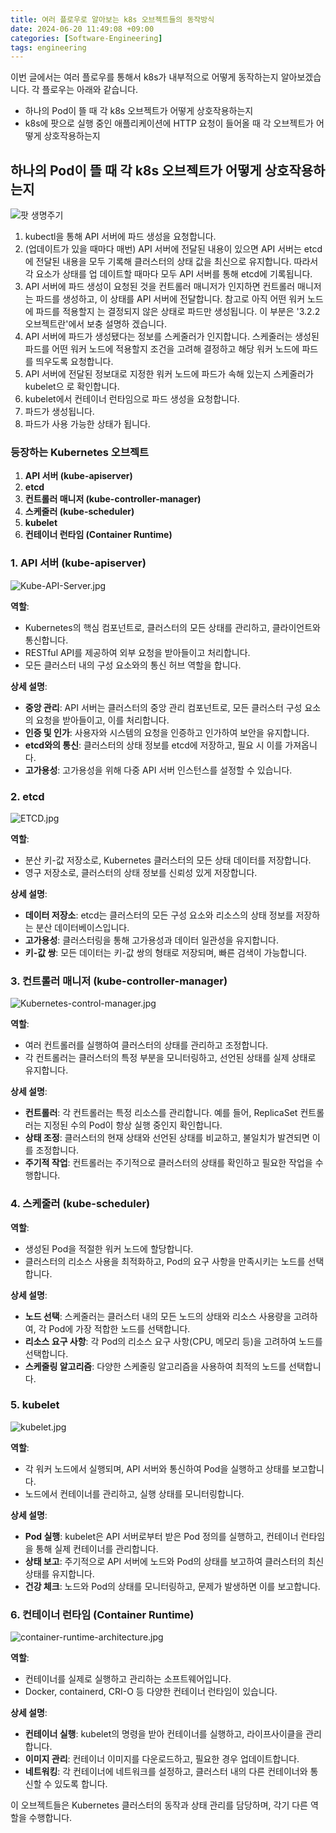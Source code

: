 ```yaml
---
title: 여러 플로우로 알아보는 k8s 오브젝트들의 동작방식
date: 2024-06-20 11:49:08 +09:00
categories: [Software-Engineering]
tags: engineering
---
```


이번 글에서는 여러 플로우를 통해서 k8s가 내부적으로 어떻게 동작하는지 알아보겠습니다. 각 플로우는 아래와 같습니다. 

- 하나의 Pod이 뜰 때 각 k8s 오브젝트가 어떻게 상호작용하는지
- k8s에 팟으로 실행 중인 애플리케이션에 HTTP 요청이 들어올 때 각 오브젝트가 어떻게 상호작용하는지

## 하나의 Pod이 뜰 때 각 k8s 오브젝트가 어떻게 상호작용하는지

![팟 생명주기](/assets/img/파드의%20생명주기.jpeg)


1. kubectl을 통해 API 서버에 파드 생성을 요청합니다.
2. (업데이트가 있을 때마다 매번) API 서버에 전달된 내용이 있으면 API 서버는 etcd에 전달된
   내용을 모두 기록해 클러스터의 상태 값을 최신으로 유지합니다. 따라서 각 요소가 상태를 업
   데이트할 때마다 모두 API 서버를 통해 etcd에 기록됩니다.
3. API 서버에 파드 생성이 요청된 것을 컨트롤러 매니저가 인지하면 컨트롤러 매니저는 파드를
   생성하고, 이 상태를 API 서버에 전달합니다. 참고로 아직 어떤 워커 노드에 파드를 적용할지
   는 결정되지 않은 상태로 파드만 생성됩니다. 이 부분은 '3.2.2 오브젝트란'에서 보충 설명하
   겠습니다.
4. API 서버에 파드가 생성됐다는 정보를 스케줄러가 인지합니다. 스케줄러는 생성된 파드를 어떤
   워커 노드에 적용할지 조건을 고려해 결정하고 해당 워커 노드에 파드를 띄우도록 요청합니다.
5. API 서버에 전달된 정보대로 지정한 워커 노드에 파드가 속해 있는지 스케줄러가 kubelet으
   로 확인합니다.
6. kubelet에서 컨테이너 런타임으로 파드 생성을 요청합니다.
7. 파드가 생성됩니다.
8. 파드가 사용 가능한 상태가 됩니다.

### 등장하는 Kubernetes 오브젝트

1. **API 서버 (kube-apiserver)**
2. **etcd**
3. **컨트롤러 매니저 (kube-controller-manager)**
4. **스케줄러 (kube-scheduler)**
5. **kubelet**
6. **컨테이너 런타임 (Container Runtime)**

### 1. **API 서버 (kube-apiserver)**

![Kube-API-Server.jpg](/assets/img/Kube-API-Server.jpg)

**역할**:
- Kubernetes의 핵심 컴포넌트로, 클러스터의 모든 상태를 관리하고, 클라이언트와 통신합니다.
- RESTful API를 제공하여 외부 요청을 받아들이고 처리합니다.
- 모든 클러스터 내의 구성 요소와의 통신 허브 역할을 합니다.

**상세 설명**:
- **중앙 관리**: API 서버는 클러스터의 중앙 관리 컴포넌트로, 모든 클러스터 구성 요소의 요청을 받아들이고, 이를 처리합니다.
- **인증 및 인가**: 사용자와 시스템의 요청을 인증하고 인가하여 보안을 유지합니다.
- **etcd와의 통신**: 클러스터의 상태 정보를 etcd에 저장하고, 필요 시 이를 가져옵니다.
- **고가용성**: 고가용성을 위해 다중 API 서버 인스턴스를 설정할 수 있습니다.

### 2. **etcd**

![ETCD.jpg](/assets/img/ETCD.jpg)

**역할**:
- 분산 키-값 저장소로, Kubernetes 클러스터의 모든 상태 데이터를 저장합니다.
- 영구 저장소로, 클러스터의 상태 정보를 신뢰성 있게 저장합니다.

**상세 설명**:
- **데이터 저장소**: etcd는 클러스터의 모든 구성 요소와 리소스의 상태 정보를 저장하는 분산 데이터베이스입니다.
- **고가용성**: 클러스터링을 통해 고가용성과 데이터 일관성을 유지합니다.
- **키-값 쌍**: 모든 데이터는 키-값 쌍의 형태로 저장되며, 빠른 검색이 가능합니다.

### 3. **컨트롤러 매니저 (kube-controller-manager)**

![Kubernetes-control-manager.jpg](/assets/img/Kubernetes-control-manager.jpg)

**역할**:
- 여러 컨트롤러를 실행하여 클러스터의 상태를 관리하고 조정합니다.
- 각 컨트롤러는 클러스터의 특정 부분을 모니터링하고, 선언된 상태를 실제 상태로 유지합니다.

**상세 설명**:
- **컨트롤러**: 각 컨트롤러는 특정 리소스를 관리합니다. 예를 들어, ReplicaSet 컨트롤러는 지정된 수의 Pod이 항상 실행 중인지 확인합니다.
- **상태 조정**: 클러스터의 현재 상태와 선언된 상태를 비교하고, 불일치가 발견되면 이를 조정합니다.
- **주기적 작업**: 컨트롤러는 주기적으로 클러스터의 상태를 확인하고 필요한 작업을 수행합니다.

### 4. **스케줄러 (kube-scheduler)**

**역할**:
- 생성된 Pod을 적절한 워커 노드에 할당합니다.
- 클러스터의 리소스 사용을 최적화하고, Pod의 요구 사항을 만족시키는 노드를 선택합니다.

**상세 설명**:
- **노드 선택**: 스케줄러는 클러스터 내의 모든 노드의 상태와 리소스 사용량을 고려하여, 각 Pod에 가장 적합한 노드를 선택합니다.
- **리소스 요구 사항**: 각 Pod의 리소스 요구 사항(CPU, 메모리 등)을 고려하여 노드를 선택합니다.
- **스케줄링 알고리즘**: 다양한 스케줄링 알고리즘을 사용하여 최적의 노드를 선택합니다.

### 5. **kubelet**

![kubelet.jpg](/assets/img/kubelet.jpg)

**역할**:
- 각 워커 노드에서 실행되며, API 서버와 통신하여 Pod을 실행하고 상태를 보고합니다.
- 노드에서 컨테이너를 관리하고, 실행 상태를 모니터링합니다.

**상세 설명**:
- **Pod 실행**: kubelet은 API 서버로부터 받은 Pod 정의를 실행하고, 컨테이너 런타임을 통해 실제 컨테이너를 관리합니다.
- **상태 보고**: 주기적으로 API 서버에 노드와 Pod의 상태를 보고하여 클러스터의 최신 상태를 유지합니다.
- **건강 체크**: 노드와 Pod의 상태를 모니터링하고, 문제가 발생하면 이를 보고합니다.

### 6. **컨테이너 런타임 (Container Runtime)**

![container-runtime-architecture.jpg](/assets/img/container-runtime-architecture.jpg)

**역할**:
- 컨테이너를 실제로 실행하고 관리하는 소프트웨어입니다.
- Docker, containerd, CRI-O 등 다양한 컨테이너 런타임이 있습니다.

**상세 설명**:
- **컨테이너 실행**: kubelet의 명령을 받아 컨테이너를 실행하고, 라이프사이클을 관리합니다.
- **이미지 관리**: 컨테이너 이미지를 다운로드하고, 필요한 경우 업데이트합니다.
- **네트워킹**: 각 컨테이너에 네트워크를 설정하고, 클러스터 내의 다른 컨테이너와 통신할 수 있도록 합니다.

이 오브젝트들은 Kubernetes 클러스터의 동작과 상태 관리를 담당하며, 각기 다른 역할을 수행합니다.
